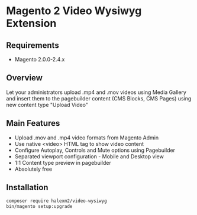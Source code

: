 # Magento 2 Video Wysiwyg Extension

## Requirements
* Magento 2.0.0-2.4.x

## Overview
Let your administrators upload .mp4 and .mov videos using 
Media Gallery and insert them to the pagebuilder content (CMS Blocks, CMS Pages) using new content type "Upload Video"

## Main Features
* Upload .mov and .mp4 video formats from Magento Admin
* Use native \<video> HTML tag to show video content
* Configure Autoplay, Controls and Mute options using Pagebuilder
* Separated viewport configuration - Mobile and Desktop view
* 1:1 Content type preview in pagebuilder
* Absolutely free

## Installation
```bash
composer require halexm2/video-wysiwyg
bin/magento setup:upgrade
```
